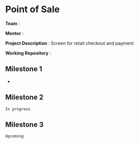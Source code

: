 # Point of Sale

**Team** : 

**Mentor** : 

**Project Description** : Screen for retail checkout and payment

**Working Repository** : [](https://)

## Milestone 1
*


## Milestone 2
`In progress`

## Milestone 3
`Upcoming`






